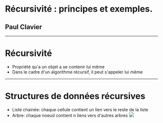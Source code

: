 Récursivité : principes et exemples.
===
## Paul Clavier
<today>

---
# Récursivité
* Propriété qu'a un objet a se contenir lui même
* Dans le cadre d'un algorithme récursif, il peut s'appeler lui même

---
# Structures de données récursives
* Liste chainée: chaque cellule contient un lien vers le reste de la liste
* Arbre: chaque noeud contient n liens vers d'autres arbres
![](./File_Binary_tree.svg)
